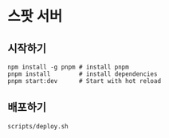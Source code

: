 # 스팟 서버

## 시작하기

```shell
npm install -g pnpm # install pnpm
pnpm install        # install dependencies
pnpm start:dev      # Start with hot reload
```

## 배포하기

```
scripts/deploy.sh
```
